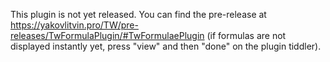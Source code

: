 This plugin is not yet released. 
You can find the pre-release at https://yakovlitvin.pro/TW/pre-releases/TwFormulaPlugin/#TwFormulaePlugin 
(if formulas are not displayed instantly yet, press "view" and then "done" on the plugin tiddler).
